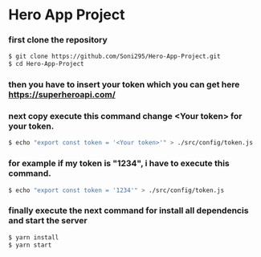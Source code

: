 # Hero App Project

### first clone the repository

```bash
$ git clone https://github.com/Soni295/Hero-App-Project.git
$ cd Hero-App-Project
```
### then you have to insert your token which you can get here https://superheroapi.com/
### next copy execute this command change \<Your token> for your token.

```bash
$ echo "export const token = '<Your token>'" > ./src/config/token.js
```
### for example if my token is "1234", i have to execute this command.

```bash
$ echo "export const token = '1234'" > ./src/config/token.js
```

### finally execute the next command for install all dependencis and start the server

```bash
$ yarn install
$ yarn start
```
